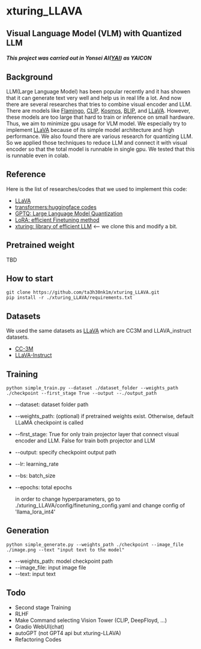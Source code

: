 # xturing_LLAVA
## Visual Language Model (VLM) with Quantized LLM
##### This project was carried out in Yonsei AI([YAI](https://github.com/yonsei-YAI)) as YAICON

## Background
  LLM(Large Language Model) has been popular recently and it has showen that it can generate text very well and help us in real life a lot. And now there are several researches that tries to combine visual encoder and LLM. There are models like [Flamingo](https://github.com/lucidrains/flamingo-pytorch), [CLIP](https://github.com/openai/CLIP), [Kosmos](https://github.com/microsoft/unilm#llm--mllm-multimodal-llm), [BLIP](https://github.com/salesforce/BLIP), and [LLaVA](https://github.com/haotian-liu/LLaVA). However, these models are too large that hard to train or inference on small hardware. Thus, we aim to minimize gpu usage for VLM model. We especially try to implement [LLaVA](https://github.com/haotian-liu/LLaVA) because of its simple model architecture and high performance. 
  We also found there are various research for quantizing LLM. So we applied those techniques to reduce LLM and connect it with visual encoder so that the total model is runnable in single gpu. We tested that this is runnable even in colab.

## Reference
  Here is the list of researches/codes that we used to implement this code:
  - [LLaVA](https://github.com/haotian-liu/LLaVA)
  - [transformers:huggingface codes](https://github.com/huggingface/transformers)
  - [GPTQ: Large Language Model Quantization](https://github.com/IST-DASLab/gptq)
  - [LoRA: efficient Finetuning method](https://github.com/microsoft/LoRA)
  - [xturing: library of efficient LLM](https://github.com/stochasticai/xturing) <-- we clone this and modify a bit.

## Pretrained weight
TBD

## How to start
```
git clone https://github.com/ta3h30nk1m/xturing_LLAVA.git
pip install -r ./xturing_LLAVA/requirements.txt
```

## Datasets
We used the same datasets as [LLaVA](https://github.com/haotian-liu/LLaVA) which are CC3M and LLAVA_instruct datasets.
- [CC-3M](https://huggingface.co/datasets/liuhaotian/LLaVA-CC3M-Pretrain-595K)
- [LLaVA-Instruct](https://huggingface.co/datasets/liuhaotian/LLaVA-Instruct-150K)

## Training
```
python simple_train.py --dataset ./dataset_folder --weights_path ./checkpoint --first_stage True --output --./output_path
```
- --dataset: dataset folder path
- --weights_path: (optional) if pretrained weights exist. Otherwise, default LLaMA checkpoint is called
- --first_stage: True for only train projector layer that connect visual encoder and LLM. False for train both projector and LLM
- --output: specify checkpoint output path 
- --lr: learning_rate
- --bs: batch_size
- --epochs: total epochs

  in order to change hyperparameters, go to ./xturing_LLAVA/config/finetuning_config.yaml and change config of 'llama_lora_int4'

## Generation
```
python simple_generate.py --weights_path ./checkpoint --image_file ./image.png --text "input text to the model"
```
- --weights_path: model checkpoint path
- --image_file: input image file
- --text: input text

## Todo

- Second stage Training
- RLHF
- Make Command selecting Vision Tower (CLIP, DeepFloyd, ...)
- Gradio WebUI(chat)
- autoGPT (not GPT4 api but xturing-LLAVA)
- Refactoring Codes
 
